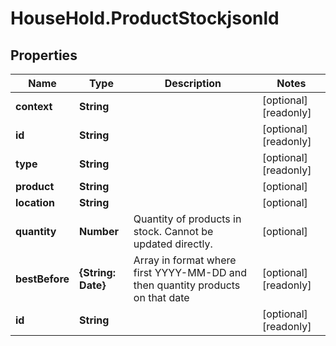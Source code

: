 # HouseHold.ProductStockjsonld

## Properties

Name | Type | Description | Notes
------------ | ------------- | ------------- | -------------
**context** | **String** |  | [optional] [readonly] 
**id** | **String** |  | [optional] [readonly] 
**type** | **String** |  | [optional] [readonly] 
**product** | **String** |  | [optional] 
**location** | **String** |  | [optional] 
**quantity** | **Number** | Quantity of products in stock. Cannot be updated directly. | [optional] 
**bestBefore** | **{String: Date}** | Array in format where first YYYY-MM-DD and then quantity products on that date | [optional] [readonly] 
**id** | **String** |  | [optional] [readonly] 


